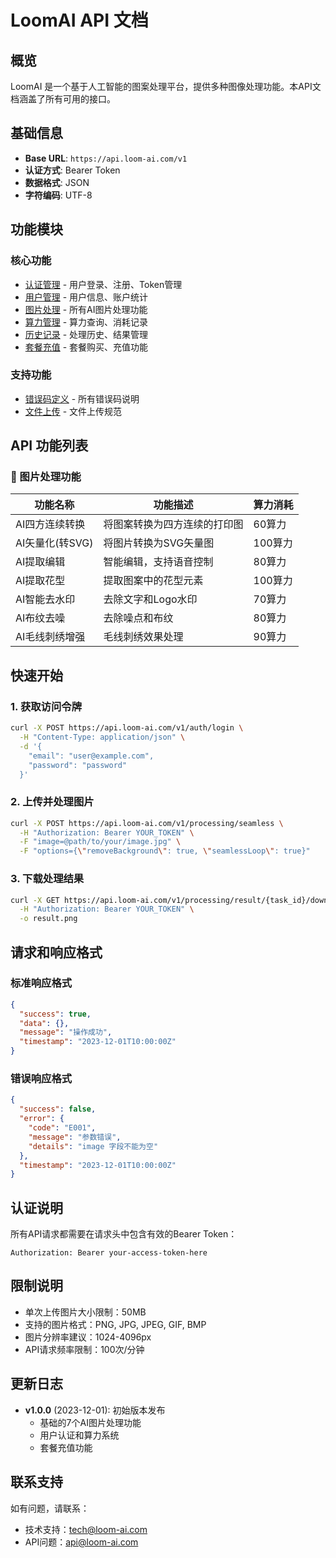 # LoomAI API 文档

## 概览

LoomAI 是一个基于人工智能的图案处理平台，提供多种图像处理功能。本API文档涵盖了所有可用的接口。

## 基础信息

- **Base URL**: `https://api.loom-ai.com/v1`
- **认证方式**: Bearer Token
- **数据格式**: JSON
- **字符编码**: UTF-8

## 功能模块

### 核心功能
- [认证管理](./auth.md) - 用户登录、注册、Token管理
- [用户管理](./user.md) - 用户信息、账户统计
- [图片处理](./processing.md) - 所有AI图片处理功能
- [算力管理](./credits.md) - 算力查询、消耗记录
- [历史记录](./history.md) - 处理历史、结果管理
- [套餐充值](./payment.md) - 套餐购买、充值功能

### 支持功能
- [错误码定义](./errors.md) - 所有错误码说明
- [文件上传](./upload.md) - 文件上传规范

## API 功能列表

### 🎨 图片处理功能

| 功能名称 | 功能描述 | 算力消耗 |
|---------|----------|----------|
| AI四方连续转换 | 将图案转换为四方连续的打印图 | 60算力 |
| AI矢量化(转SVG) | 将图片转换为SVG矢量图 | 100算力 |
| AI提取编辑 | 智能编辑，支持语音控制 | 80算力 |
| AI提取花型 | 提取图案中的花型元素 | 100算力 |
| AI智能去水印 | 去除文字和Logo水印 | 70算力 |
| AI布纹去噪 | 去除噪点和布纹 | 80算力 |
| AI毛线刺绣增强 | 毛线刺绣效果处理 | 90算力 |

## 快速开始

### 1. 获取访问令牌

```bash
curl -X POST https://api.loom-ai.com/v1/auth/login \
  -H "Content-Type: application/json" \
  -d '{
    "email": "user@example.com",
    "password": "password"
  }'
```

### 2. 上传并处理图片

```bash
curl -X POST https://api.loom-ai.com/v1/processing/seamless \
  -H "Authorization: Bearer YOUR_TOKEN" \
  -F "image=@path/to/your/image.jpg" \
  -F "options={\"removeBackground\": true, \"seamlessLoop\": true}"
```

### 3. 下载处理结果

```bash
curl -X GET https://api.loom-ai.com/v1/processing/result/{task_id}/download \
  -H "Authorization: Bearer YOUR_TOKEN" \
  -o result.png
```

## 请求和响应格式

### 标准响应格式

```json
{
  "success": true,
  "data": {},
  "message": "操作成功",
  "timestamp": "2023-12-01T10:00:00Z"
}
```

### 错误响应格式

```json
{
  "success": false,
  "error": {
    "code": "E001",
    "message": "参数错误",
    "details": "image 字段不能为空"
  },
  "timestamp": "2023-12-01T10:00:00Z"
}
```

## 认证说明

所有API请求都需要在请求头中包含有效的Bearer Token：

```
Authorization: Bearer your-access-token-here
```

## 限制说明

- 单次上传图片大小限制：50MB
- 支持的图片格式：PNG, JPG, JPEG, GIF, BMP
- 图片分辨率建议：1024-4096px
- API请求频率限制：100次/分钟

## 更新日志

- **v1.0.0** (2023-12-01): 初始版本发布
  - 基础的7个AI图片处理功能
  - 用户认证和算力系统
  - 套餐充值功能

## 联系支持

如有问题，请联系：
- 技术支持：tech@loom-ai.com
- API问题：api@loom-ai.com
